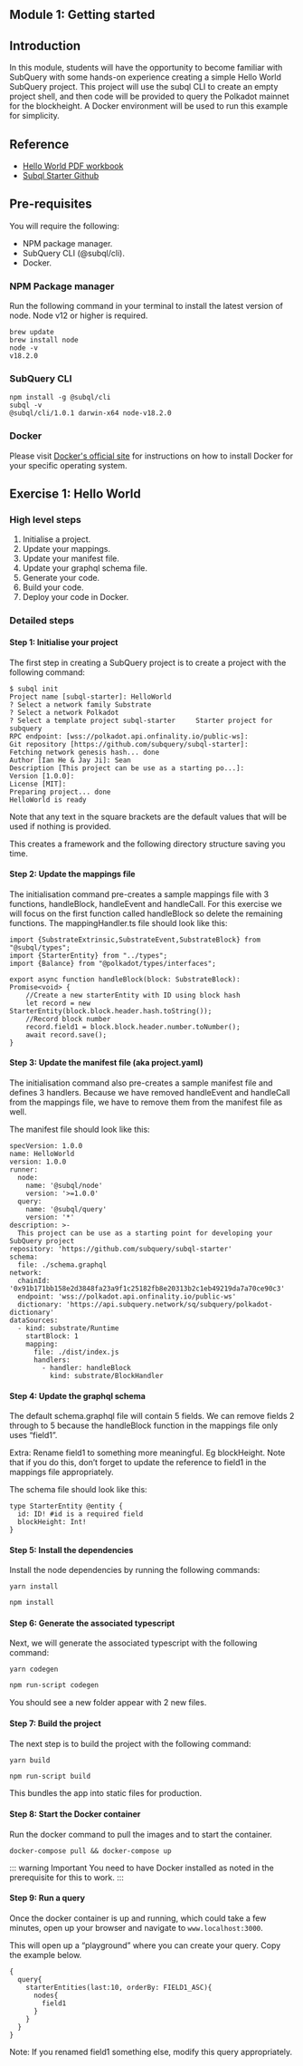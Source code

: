 ## Module 1: Getting started

## Introduction

In this module, students will have the opportunity to become familiar with SubQuery with some hands-on experience creating a simple Hello World SubQuery project. This project will use the subql CLI to create an empty project shell, and then code will be provided to query the Polkadot mainnet for the blockheight. A Docker environment will be used to run this example for simplicity.


## Reference

* [Hello World PDF workbook](/assets/pdf/Hello_World_Lab.pdf)
* [Subql Starter Github](https://github.com/subquery/subql-starter)

## Pre-requisites

You will require the following:

* NPM package manager.
* SubQuery CLI (@subql/cli).
* Docker.

### NPM Package manager

Run the following command in your terminal to install the latest version of node. Node v12 or higher is required. 

```
brew update
brew install node
node -v
v18.2.0
```

### SubQuery CLI

```
npm install -g @subql/cli
subql -v
@subql/cli/1.0.1 darwin-x64 node-v18.2.0

```

### Docker

Please visit [Docker's official site](https://docs.docker.com/get-docker/) for instructions on how to install Docker for your specific operating system.

## Exercise 1: Hello World

### High level steps

1. Initialise a project.
2. Update your mappings.
3. Update your manifest file.
4. Update your graphql schema file.
5. Generate your code.
6. Build your code.
7. Deploy your code in Docker.

### Detailed steps

#### Step 1: Initialise your project

The first step in creating a SubQuery project is to create a project with the following command:


```
$ subql init
Project name [subql-starter]: HelloWorld
? Select a network family Substrate
? Select a network Polkadot
? Select a template project subql-starter     Starter project for subquery
RPC endpoint: [wss://polkadot.api.onfinality.io/public-ws]: 
Git repository [https://github.com/subquery/subql-starter]: 
Fetching network genesis hash... done
Author [Ian He & Jay Ji]: Sean
Description [This project can be use as a starting po...]: 
Version [1.0.0]: 
License [MIT]: 
Preparing project... done
HelloWorld is ready
```

Note that any text in the square brackets are the default values that will be used if nothing is provided.

This creates a framework and the following directory structure saving you time. 

#### Step 2: Update the mappings file

The initialisation command pre-creates a sample mappings file with 3 functions, handleBlock, handleEvent and handleCall. For this exercise we will focus on the first function called handleBlock so delete the remaining functions. The mappingHandler.ts file should look like this:


```
import {SubstrateExtrinsic,SubstrateEvent,SubstrateBlock} from "@subql/types";
import {StarterEntity} from "../types";
import {Balance} from "@polkadot/types/interfaces";

export async function handleBlock(block: SubstrateBlock): Promise<void> {
    //Create a new starterEntity with ID using block hash
    let record = new StarterEntity(block.block.header.hash.toString());
    //Record block number
    record.field1 = block.block.header.number.toNumber();
    await record.save();
}
```

#### Step 3: Update the manifest file (aka project.yaml)

The initialisation command also pre-creates a sample manifest file and defines 3 handlers. Because we have removed handleEvent and handleCall from the mappings file, we have to remove them from the manifest file as well. 

The manifest file should look like this:


```
specVersion: 1.0.0
name: HelloWorld
version: 1.0.0
runner:
  node:
    name: '@subql/node'
    version: '>=1.0.0'
  query:
    name: '@subql/query'
    version: '*'
description: >-
  This project can be use as a starting point for developing your SubQuery project
repository: 'https://github.com/subquery/subql-starter'
schema:
  file: ./schema.graphql
network:
  chainId: '0x91b171bb158e2d3848fa23a9f1c25182fb8e20313b2c1eb49219da7a70ce90c3'
  endpoint: 'wss://polkadot.api.onfinality.io/public-ws'
  dictionary: 'https://api.subquery.network/sq/subquery/polkadot-dictionary'
dataSources:
  - kind: substrate/Runtime
    startBlock: 1
    mapping:
      file: ./dist/index.js
      handlers:
        - handler: handleBlock
          kind: substrate/BlockHandler
```



#### Step 4: Update the graphql schema

The default schema.graphql file will contain 5 fields. We can remove fields 2 through to 5 because the handleBlock function in the mappings file only uses “field1”. 

Extra: Rename field1 to something more meaningful. Eg blockHeight. Note that if you do this, don’t forget to update the reference to field1 in the mappings file appropriately. 

The schema file should look like this:


```
type StarterEntity @entity {
  id: ID! #id is a required field
  blockHeight: Int!
}
```

#### Step 5: Install the dependencies

Install the node dependencies by running the following commands:


<CodeGroup>
  <CodeGroupItem title="YARN" active>

  ```shell
  yarn install
  ```

  </CodeGroupItem>

  <CodeGroupItem title="NPM">

  ```bash
  npm install
  ```

  </CodeGroupItem>
</CodeGroup>

#### Step 6: Generate the associated typescript

Next, we will generate the associated typescript with the following command:

<CodeGroup>
  <CodeGroupItem title="YARN" active>

  ```shell
  yarn codegen
  ```

  </CodeGroupItem>

  <CodeGroupItem title="NPM">

  ```bash
  npm run-script codegen
  ```

  </CodeGroupItem>
</CodeGroup>

You should see a new folder appear with 2 new files.

#### Step 7: Build the project

The next step is to build the project with the following command:

<CodeGroup>
  <CodeGroupItem title="YARN" active>

  ```shell
  yarn build
  ```

  </CodeGroupItem>

  <CodeGroupItem title="NPM">

  ```bash
  npm run-script build
  ```

  </CodeGroupItem>
</CodeGroup>

This bundles the app into static files for production.


#### Step 8: Start the Docker container

Run the docker command to pull the images and to start the container.


```
docker-compose pull && docker-compose up
```

::: warning Important
You need to have Docker installed as noted in the prerequisite for this to work. 
:::


#### Step 9: Run a query

Once the docker container is up and running, which could take a few minutes, open up your browser and navigate to `www.localhost:3000`.

This will open up a “playground” where you can create your query. Copy the example below. 


```
{
  query{
    starterEntities(last:10, orderBy: FIELD1_ASC){
      nodes{
        field1
      }
    }
  }
}
```

Note: If you renamed field1 something else, modify this query appropriately. 